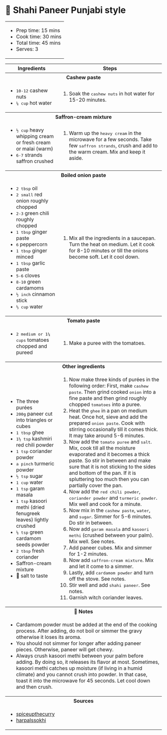 # 🍛 Shahi Paneer Punjabi style

<table table table-striped>
    <tr>
        <td colspan="2">
        <ul>
            <li>Prep time: 15 mins</li>
            <li>Cook time: 30 mins</li>
            <li>Total time: 45 mins</li>
            <li>Serves: 3</li>
        </ul>
        </td>
    </tr>
</table>

<table class="table table-striped">
  <thead>
    <tr>
      <th scope="col">Ingredients</th>
      <th scope="col">Steps</th>
    </tr>
  </thead>
  <tbody>
    <tr>
      <th colspan="2">Cashew paste</th>
    </tr>
    <tr>
      <td scope="row">
        <ul>
            <li><samp>10-12</samp> cashew nuts</li>
            <li><samp>¼ cup</samp> hot water</li>
        </ul>
      </td>
      <td>
        <ol>
            <li>Soak the <samp>cashew nuts</samp> in hot water for 15-20 minutes.</li>
        </ol>
      </td>
    </tr>
    <tr>
      <th colspan="2">Saffron-cream mixture</th>
    </tr>
    <tr>
      <td scope="row">
        <ul>
            <li><samp>½ cup</samp> heavy whipping cream or fresh cream or malai (warm)</li>
            <li><samp>6-7</samp> strands saffron crushed</li>
        </ul>
      </td>
      <td>
        <ol>
            <li>Warm up the <samp>heavy cream</samp> in the microwave for a few seconds. Take few <samp>saffron strands</samp>, crush and add to the warm cream. Mix and keep it aside.</li>
        </ol>
      </td>
    </tr>
    <tr>
      <th colspan="2">Boiled onion paste</th>
    </tr>
    <tr>
      <td scope="row">
        <ul>
            <li><samp>2 tbsp</samp> oil</li>
            <li><samp>2 small</samp> red onion roughly chopped</li>
            <li><samp>2-3</samp> green chili roughly chopped</li>
            <li><samp>1 tbsp</samp> ginger paste</li>
            <li><samp>6</samp> peppercorn</li>
            <li><samp>1 tbsp</samp> ginger minced</li>
            <li><samp>1 tbsp</samp> garlic paste</li>
            <li><samp>5-6</samp> cloves</li>
            <li><samp>8-10</samp> green cardamoms</li>
            <li><samp>½ inch</samp> cinnamon stick</li>
            <li><samp>⅓ cup</samp> water</li>
        </ul>
      </td>
      <td>
        <ol>
            <li>Mix all the ingredients in a saucepan. Turn the heat on medium. Let it cook for 8-10 minutes or till the onions become soft. Let it cool down.</li>
        </ol>
      </td>
    </tr>
    <tr>
      <th colspan="2">Tomato paste</th>
    </tr>
    <tr>
      <td scope="row">
        <ul>
            <li><samp>2 medium or 1¼ cups</samp> tomatoes chopped and pureed</li>
        </ul>
      </td>
      <td>
        <ol>
            <li>Make a puree with the tomatoes.</li>
        </ol>
      </td>
    </tr>
    <tr>
      <th colspan="2">Other ingredients</th>
    </tr>
    <tr>
      <td scope="row">
        <ul>
            <li>The three purées</li>
            <li><samp>200g</samp> paneer cut into triangles or cubes</li>
            <li><samp>1 tbsp</samp> ghee</li>
            <li><samp>1½ tsp</samp> kashmiri red chili powder</li>
            <li><samp>1 tsp</samp> coriander powder</li>
            <li><samp>a pinch</samp> turmeric powder</li>
            <li><samp>½ tsp</samp> sugar</li>
            <li><samp>1 cup</samp> water</li>
            <li><samp>1 tsp</samp> garam masala</li>
            <li><samp>1 tsp</samp> kasoori methi (dried fenugreek leaves) lightly crushed</li>
            <li><samp>⅛ tsp</samp> green cardamom seeds powder</li>
            <li><samp>2 tbsp</samp> fresh coriander</li>
            <li>Saffron-cream mixture</li>
            <li>🧂 salt to taste</li>
        </ul>
      </td>
      <td>
        <ol>
            <li>Now make three kinds of purées in the following order: First, make <samp>cashew paste</samp>. Then grind cooked <samp>onion</samp> into a fine paste and then grind roughly chopped <samp>tomatoes</samp> into a puree.</li>
            <li>Heat the <samp>ghee</samp> in a pan on medium heat. Once hot, sieve and add the prepared <samp>onion paste</samp>. Cook with stirring occasionally till it comes thick. It may take around 5-6 minutes.</li>
            <li>Now add the <samp>tomato puree</samp> and <samp>salt</samp>. Mix, cook till all the moisture evaporated and it becomes a thick paste. So stir in between and make sure that it is not sticking to the sides and bottom of the pan. If it is spluttering too much then you can partially cover the pan.</li>
            <li>Now add the <samp>red chili powder</samp>, <samp>coriander powder</samp> and <samp>turmeric powder</samp>. Mix well and cook for a minute.</li>
            <li>Now mix in the <samp>cashew paste</samp>, <samp>water</samp>, and <samp>sugar</samp>. Simmer for 5-6 minutes. Do stir in between.</li>
            <li>Now add <samp>garam masala</samp> and <samp>kasoori methi</samp> (crushed between your palm). Mix well. See notes.</li>
            <li>Add paneer cubes. Mix and simmer for 1-2 minutes.</li>
            <li>Now add <samp>saffron-cream mixture</samp>. Mix and let it come to a simmer.</li>
            <li>Lastly, add <samp>cardamom powder</samp> and turn off the stove. See notes.</li>
            <li>Stir well and add <samp>shahi paneer</samp>. See notes.</li>
            <li>Garnish witch coriander leaves.</li>
        </ol>
      </td>
    <tr>
      <th colspan="2">📝 Notes</th>
    </tr>
    <tr>
      <td colspan="2">
        <ul>
            <li>Cardamom powder must be added at the end of the cooking process. After adding, do not boil or simmer the gravy otherwise it loses its aroma.</li>
            <li>You should not simmer for longer after adding paneer pieces. Otherwise, paneer will get chewy.</li>
            <li>Always crush kasoori methi between your palm before adding. By doing so, it releases its flavor at most. Sometimes, kasoori methi catches up moisture (if living in a humid climate) and you cannot crush into powder. In that case, toast it into the microwave for 45 seconds. Let cool down and then crush.</li>
        </ul>
      </td>
    </tr>
    <tr>
      <th colspan="2">Sources</th>
    </tr>
    <tr>
      <td colspan="2">
        <ul>
            <li><a href="https://www.spiceupthecurry.com/shahi-paneer-recipe-restaurant-style/" target="_blank">spiceupthecurry</a></li>
            <li><a href="https://harpalssokhi.com/recipe/shahi-paneer/" target="_blank">harpalssokhi</a></li>
        </ul>
      </td>
    </tr>
  </tbody>
</table>
